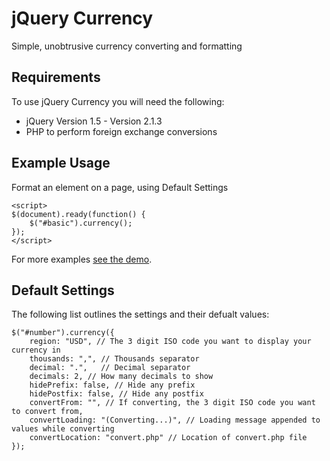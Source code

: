 # jQuery Currency

Simple, unobtrusive currency converting and formatting

## Requirements

To use jQuery Currency you will need the following:

* jQuery Version 1.5 - Version 2.1.3
* PHP to perform foreign exchange conversions

## Example Usage

Format an element on a page, using Default Settings

    <script>
    $(document).ready(function() {
        $("#basic").currency(); 
    });
    </script>
    
For more examples [see the demo](http://coderspress.com/github/demos/jquery-currency/demo/index.html).
    
## Default Settings

The following list outlines the settings and their defualt values:

    $("#number").currency({
        region: "USD", // The 3 digit ISO code you want to display your currency in
        thousands: ",", // Thousands separator
        decimal: ".",   // Decimal separator
        decimals: 2, // How many decimals to show
        hidePrefix: false, // Hide any prefix
        hidePostfix: false, // Hide any postfix
        convertFrom: "", // If converting, the 3 digit ISO code you want to convert from,
        convertLoading: "(Converting...)", // Loading message appended to values while converting
        convertLocation: "convert.php" // Location of convert.php file
    });
